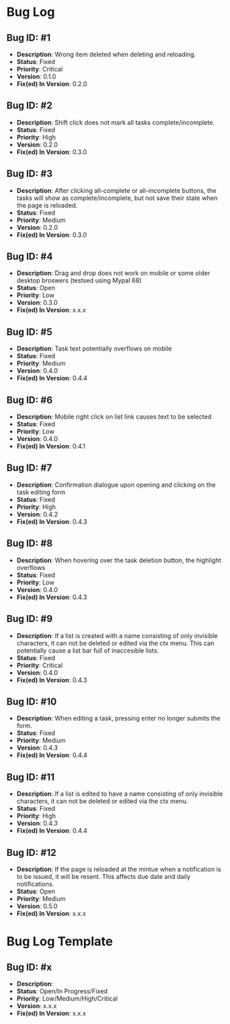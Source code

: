 # Bug Log

## Bug ID: #1
- **Description**: Wrong item deleted when deleting and reloading.
- **Status**: Fixed
- **Priority**: Critical
- **Version**: 0.1.0
- **Fix(ed) In Version**: 0.2.0

## Bug ID: #2
- **Description**: Shift click does not mark all tasks complete/incomplete.
- **Status**: Fixed
- **Priority**: High
- **Version**: 0.2.0
- **Fix(ed) In Version**: 0.3.0

## Bug ID: #3
- **Description**: After clicking all-complete or all-incomplete buttons, the tasks will show as complete/incomplete, but not save their state when the page is reloaded.
- **Status**: Fixed
- **Priority**: Medium
- **Version**: 0.2.0
- **Fix(ed) In Version**: 0.3.0

## Bug ID: #4
- **Description**: Drag and drop does not work on mobile or some older desktop broswers (testsed using Mypal 68)
- **Status**: Open
- **Priority**: Low
- **Version**: 0.3.0
- **Fix(ed) In Version**: x.x.x

## Bug ID: #5
- **Description**: Task text potentially overflows on mobile
- **Status**: Fixed
- **Priority**: Medium
- **Version**: 0.4.0
- **Fix(ed) In Version**: 0.4.4

## Bug ID: #6
- **Description**: Mobile right click on list link causes text to be selected
- **Status**: Fixed
- **Priority**: Low
- **Version**: 0.4.0
- **Fix(ed) In Version**: 0.4.1

## Bug ID: #7
- **Description**: Confirmation dialogue upon opening and clicking on the task editing form
- **Status**: Fixed
- **Priority**: High
- **Version**: 0.4.2
- **Fix(ed) In Version**: 0.4.3

## Bug ID: #8
- **Description**: When hovering over the task deletion button, the highlight overflows
- **Status**: Fixed
- **Priority**: Low
- **Version**: 0.4.0
- **Fix(ed) In Version**: 0.4.3

## Bug ID: #9
- **Description**: If a list is created with a name consisting of only invisible characters, it can not be deleted or edited via the ctx menu. This can potentially cause a list bar full of inaccesible lists. 
- **Status**: Fixed
- **Priority**: Critical
- **Version**: 0.4.0
- **Fix(ed) In Version**: 0.4.3

## Bug ID: #10
- **Description**: When editing a task, pressing enter no longer submits the form. 
- **Status**: Fixed
- **Priority**: Medium
- **Version**: 0.4.3
- **Fix(ed) In Version**: 0.4.4

## Bug ID: #11
- **Description**:  If a list is edited to have a name consisting of only invisible characters, it can not be deleted or edited via the ctx menu.
- **Status**: Fixed
- **Priority**: High
- **Version**: 0.4.3
- **Fix(ed) In Version**: 0.4.4

## Bug ID: #12
- **Description**: If the page is reloaded at the mintue when a notification is to be issued, it will be resent.  This affects due date and daily notifications.
- **Status**: Open
- **Priority**: Medium
- **Version**: 0.5.0
- **Fix(ed) In Version**: x.x.x

# Bug Log Template

## Bug ID: #x
- **Description**: 
- **Status**: Open/In Progress/Fixed
- **Priority**: Low/Medium/High/Critical
- **Version**: x.x.x
- **Fix(ed) In Version**: x.x.x